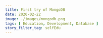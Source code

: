```yaml
---
title: First try of MongoDB
date: 2020-02-22
image: ./images/mongodb.png
tags: [ Education, Development, Database ]
story_filter_tag: selfEdu
---
```


